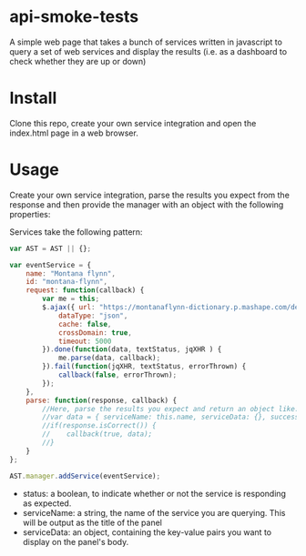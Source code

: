# api-smoke-tests
A simple web page that takes a bunch of services written in javascript to query a set of web services and display the results (i.e. as a dashboard to check whether they are up or down)

# Install

Clone this repo, create your own service integration and open the index.html page in a web browser.

# Usage

Create your own service integration, parse the results you expect from the response and then provide the manager with an object with the following properties:

Services take the following pattern:

```javascript
var AST = AST || {};

var eventService = {
    name: "Montana flynn",
    id: "montana-flynn",
    request: function(callback) {
        var me = this;
        $.ajax({ url: "https://montanaflynn-dictionary.p.mashape.com/define",
            dataType: "json",
            cache: false,
            crossDomain: true,
            timeout: 5000
        }).done(function(data, textStatus, jqXHR ) {
            me.parse(data, callback);
        }).fail(function(jqXHR, textStatus, errorThrown) {
            callback(false, errorThrown);
        });
    },
    parse: function(response, callback) {
        //Here, parse the results you expect and return an object like:
        //var data = { serviceName: this.name, serviceData: {}, success: Boolean }
        //if(response.isCorrect()) {
        //    callback(true, data);
        //}
    }
};

AST.manager.addService(eventService);
```

 - status: a boolean, to indicate whether or not the service is responding as expected.
 - serviceName: a string, the name of the service you are querying. This will be output as the title of the panel
 - serviceData: an object, containing the key-value pairs you want to display on the panel's body.
